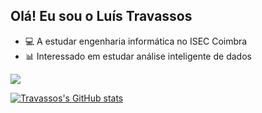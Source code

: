 ## Olá! Eu sou o Luís Travassos

- 💻 A estudar engenharia informática no ISEC Coimbra</a>
- 📊 Interessado em estudar análise inteligente de dados</a>

<div display="style = inline_block">
  <div>
  <a href="https://github.com/LuisTravassos/github-readme-stats">
    <img align="center" src="https://github-readme-stats.vercel.app/api/top-langs/?username=LuisTravassos&layout=compact&hide_title&theme=github_dark" />
  </a>
  </div>
</div>



[![Travassos's GitHub stats](https://github-readme-stats.vercel.app/api?username=LuisTravassos&count_private=true&show_icons=true&theme=github_dark&bg_color=00000000&custom_title=Github_Stats)](https://github.com/LuisTravassos/github-readme-stats)
